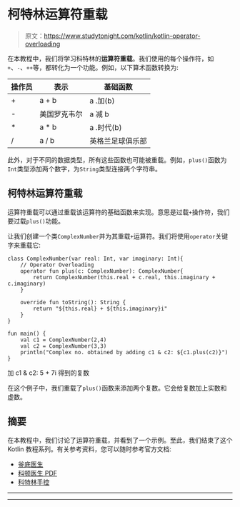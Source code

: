# 柯特林运算符重载

> 原文：<https://www.studytonight.com/kotlin/kotlin-operator-overloading>

在本教程中，我们将学习科特林的**运算符重载**。我们使用的每个操作符，如`+`、`-`、`++`等，都转化为一个功能。例如，以下算术函数转换为:

| 操作员 | 表示 | 基础函数 |
| --- | --- | --- |
| + | a + b | a .加(b) |
| - | 美国罗克韦尔 | a 减 b |
| * | a * b | a .时代(b) |
| / | a / b | 英格兰足球俱乐部 |

此外，对于不同的数据类型，所有这些函数也可能被重载。例如，`plus()`函数为`Int`类型添加两个数字，为`String`类型连接两个字符串。

## 柯特林运算符重载

运算符重载可以通过重载该运算符的基础函数来实现。意思是过载`+`操作符，我们要过载`plus()`功能。

让我们创建一个类`ComplexNumber`并为其重载`+`运算符。我们将使用`operator`关键字来重载它:

```
class ComplexNumber(var real: Int, var imaginary: Int){
    // Operator Overloading
    operator fun plus(c: ComplexNumber): ComplexNumber{
        return ComplexNumber(this.real + c.real, this.imaginary + c.imaginary)
    }

    override fun toString(): String {
        return "${this.real} + ${this.imaginary}i"
    }
}

fun main() {
    val c1 = ComplexNumber(2,4)
    val c2 = ComplexNumber(3,3)
    println("Complex no. obtained by adding c1 & c2: ${c1.plus(c2)}")
}
```

加 c1 & c2: 5 + 7i 得到的复数

在这个例子中，我们重载了`plus()`函数来添加两个复数。它会给复数加上实数和虚数。

## 摘要

在本教程中，我们讨论了运算符重载，并看到了一个示例。至此，我们结束了这个 Kotlin 教程系列。有关参考资料，您可以随时参考官方文档:

*   [釜底医生](https://kotlinlang.org/docs/reference/)
*   [科顿医生 PDF](https://kotlinlang.org/docs/kotlin-docs.pdf)
*   [科特林手控](https://play.kotlinlang.org/koans/overview)

* * *

* * *
